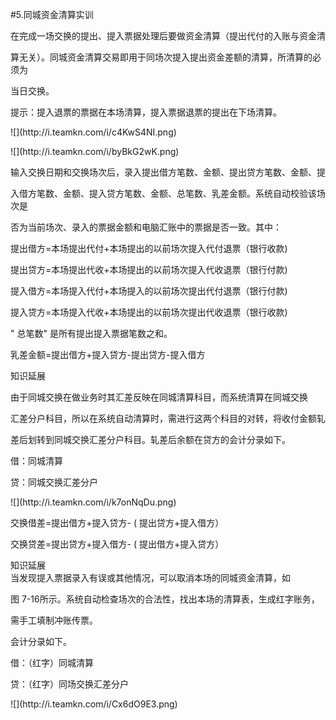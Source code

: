#5.同城资金清算实训
<p>在完成一场交换的提出、提入票据处理后要做资金清算（提出代付的入账与资金清 </p>
    <p>算无关）。同城资金清算交易即用于同场次提入提出资金差额的清算，所清算的必须为 </p>
    <p>当日交换。 </p>
    <p> 提示：提入退票的票据在本场清算，提入票据退票的提出在下场清算。 </p>
    <p>![](http://i.teamkn.com/i/c4KwS4NI.png)</p>
    <p>![](http://i.teamkn.com/i/byBkG2wK.png)</p>
    <p>输入交换日期和交换场次后，录入提出借方笔数、金额、提出贷方笔数、金额、提 </p>
    <p>入借方笔数、金额、提入贷方笔数、金额、总笔数、乳差金额。系统自动校验该场次是 </p>
    <p>否为当前场次、录入的票据金额和电脑汇账中的票据是否一致。其中：</p>
    <p>提出借方=本场提出代付+本场提出的以前场次提入代付退票（银行收款) </p>
    <p> 提出贷方=本场提出代收+本场提出的以前场次提入代收退票（银行付款) </p>
    <p> 提入借方=本场提入代付+本场提入的以前场次提出代付退票（银行付款) </p>
    <p> 提入贷方=本场提入代收+本场提出的以前场次提出代收退票（银行收款) </p>
    <p> &quot; 总笔数&quot; 是所有提出提入票据笔数之和。 </p>
    <p> 乳差金额=提出借方+提入贷方-提出贷方-提入借方 </p>
    <p> 知识延展 </p>
    <p> 由于同城交换在做业务时其汇差反映在同城清算科目，而系统清算在同城交换 </p>
    <p>汇差分户科目，所以在系统自动清算时，需进行这两个科目的对转，将收付金额轧 </p>
    <p>差后划转到同城交换汇差分户科目。轧差后余额在贷方的会计分录如下。</p>
    <p> 借：同城清算 </p>
    <p> 贷：同城交换汇差分户 </p>
    <p>![](http://i.teamkn.com/i/k7onNqDu.png)</p>
    <p>交换借差=提出借方+提入贷方- ( 提出贷方+提入借方） </p>
    <p>交换贷差=提出贷方+提入借方- ( 提出借方+提入贷方） </p>
    <p> 知识延展 <br />
当发现提入票据录入有误或其他情况，可以取消本场的同城资金清算，如 </p>
    <p>图 7-16所示。系统自动检查场次的合法性，找出本场的清算表，生成红字账务， </p>
    <p>需手工填制冲账传票。 </p>
    <p> 会计分录如下。 </p>
    <p> 借：（红字）同城清算 </p>
    <p> 贷：（红字）同场交换汇差分户 </p>
    <p>![](http://i.teamkn.com/i/Cx6dO9E3.png)</p>